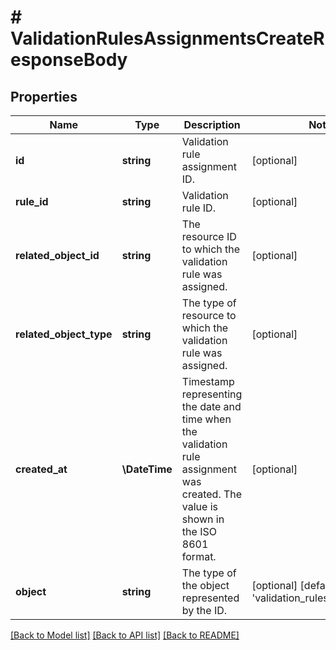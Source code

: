 # # ValidationRulesAssignmentsCreateResponseBody

## Properties

Name | Type | Description | Notes
------------ | ------------- | ------------- | -------------
**id** | **string** | Validation rule assignment ID. | [optional]
**rule_id** | **string** | Validation rule ID. | [optional]
**related_object_id** | **string** | The resource ID to which the validation rule was assigned. | [optional]
**related_object_type** | **string** | The type of resource to which the validation rule was assigned. | [optional]
**created_at** | **\DateTime** | Timestamp representing the date and time when the validation rule assignment was created. The value is shown in the ISO 8601 format. | [optional]
**object** | **string** | The type of the object represented by the ID. | [optional] [default to 'validation_rules_assignment']

[[Back to Model list]](../../README.md#models) [[Back to API list]](../../README.md#endpoints) [[Back to README]](../../README.md)
